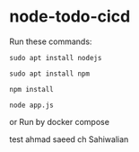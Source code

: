 # node-todo-cicd

Run these commands:


`sudo apt install nodejs`


`sudo apt install npm`


`npm install`

`node app.js`

or Run by docker compose

test
ahmad saeed ch Sahiwalian

